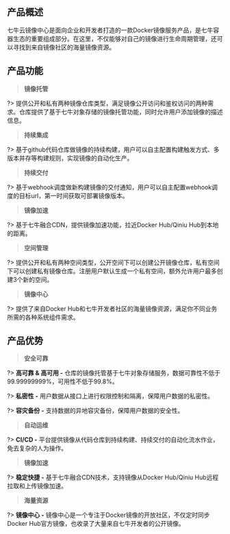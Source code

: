 ## 产品概述
七牛云镜像中心是面向企业和开发者打造的一款Docker镜像服务产品，是七牛容器生态的重要组成部分。在这里，不仅能够对自己的镜像进行生命周期管理，还可以寻找到来自镜像社区的海量镜像资源。

## 产品功能
> **镜像托管**

?> 提供公开和私有两种镜像仓库类型，满足镜像公开访问和鉴权访问的两种需求。仓库提供了基于七牛对象存储的镜像托管功能，同时允许用户添加镜像的描述信息。

> **持续集成**

?> 基于github代码仓库做镜像的持续构建，用户可以自主配置构建触发方式、多版本并存等构建规则，实现镜像的自动化生产。

> **持续交付**

?> 基于webhook调度做新构建镜像的交付通知，用户可以自主配置webhook调度的目标url，第一时间获取可部署镜像版本。

> **镜像加速**

?> 基于七牛融合CDN，提供镜像加速功能，拉近Docker Hub/Qiniu Hub到本地的距离。

> **空间管理**

?> 提供公开和私有两种空间类型，公开空间下可以创建公开镜像仓库，私有空间下可以创建私有镜像仓库。注册用户默认生成一个私有空间，额外允许用户最多创建3个新的空间。

> **镜像中心**

?> 提供了来自Docker Hub和七牛开发者社区的海量镜像资源，满足你不同业务所需的各种系统组件需求。

## 产品优势
> **安全可靠**

?> **高可靠 & 高可用 -** 仓库的镜像托管基于七牛对象存储服务，数据可靠性不低于99.99999999%，可用性不低于99.8%。

?> **私密性 -** 用户数据从接口上进行权限控制和隔离，保障用户数据的私密性。

?> **容灾备份 -** 支持数据的异地容灾备份，保障用户数据的安全性。

> **自动运维**

?> **CI/CD -** 平台提供镜像从代码仓库到持续构建、持续交付的自动化流水作业，免去复杂的人为操作。

> **镜像加速**

?> **稳定快捷 -** 基于七牛融合CDN技术，支持镜像从Docker Hub/Qiniu Hub远程拉取和上传镜像加速。

> **海量资源**

?> **镜像中心 -** 镜像中心是一个专注于Docker镜像的开放社区，不仅定时同步Docker Hub官方镜像，也收录了大量来自七牛开发者的公开镜像。
